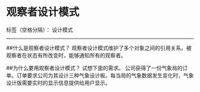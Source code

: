 # 观察者设计模式

标签（空格分隔）： 设计模式

---

##什么是观察者设计模式？
观察者设计模式维护了多个对象之间的引用关系。被观察者在状态有所改变时，能够通知所有的观察者。

##为什么要用观察者设计模式？
试想下面的需求。
公司获得了一份气象局的订单。订单要求公司为其设计三种气象设计板。每当局的气象数据发生变化时，气象设计版需要实时的显示信息提供给用户显示。



